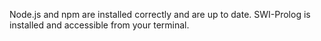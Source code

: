 Node.js and npm are installed correctly and are up to date.
SWI-Prolog is installed and accessible from your terminal.
